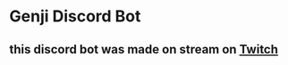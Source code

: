 # Genji Discord Bot 
## this discord bot was made on stream on [Twitch](https://www.twitch.tv/samueltheboi)
